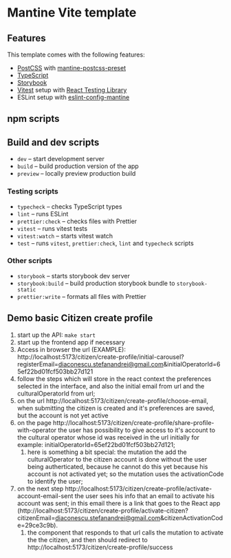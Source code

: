 # Mantine Vite template

## Features

This template comes with the following features:

- [PostCSS](https://postcss.org/) with [mantine-postcss-preset](https://mantine.dev/styles/postcss-preset)
- [TypeScript](https://www.typescriptlang.org/)
- [Storybook](https://storybook.js.org/)
- [Vitest](https://vitest.dev/) setup with [React Testing Library](https://testing-library.com/docs/react-testing-library/intro)
- ESLint setup with [eslint-config-mantine](https://github.com/mantinedev/eslint-config-mantine)

## npm scripts

## Build and dev scripts

- `dev` – start development server
- `build` – build production version of the app
- `preview` – locally preview production build

### Testing scripts

- `typecheck` – checks TypeScript types
- `lint` – runs ESLint
- `prettier:check` – checks files with Prettier
- `vitest` – runs vitest tests
- `vitest:watch` – starts vitest watch
- `test` – runs `vitest`, `prettier:check`, `lint` and `typecheck` scripts

### Other scripts

- `storybook` – starts storybook dev server
- `storybook:build` – build production storybook bundle to `storybook-static`
- `prettier:write` – formats all files with Prettier

## Demo basic Citizen create profile

1. start up the API: `make start`
2. start up the frontend app if necessary
3. Access in browser the url (EXAMPLE): http://localhost:5173/citizen/create-profile/initial-carousel?registerEmail=diaconescu.stefanandrei@gmail.com&initialOperatorId=65ef22bd01fcf503bb27d121
4. follow the steps which will store in the react context the preferences selected in the interface, and also the initial email from url and the culturalOperatorId from url;
5. on the url http://localhost:5173/citizen/create-profile/choose-email, when submitting the citizen is created and it's preferences are saved, but the account is not yet active
6. on the page http://localhost:5173/citizen/create-profile/share-profile-with-operator the user has possibility to give access to it's account to the cultural operator whose id was received in the url initially for example: initialOperatorId=65ef22bd01fcf503bb27d121;
   1. here is something a bit special: the mutation the add the culturalOperator to the citizen account is done without the user being autherticated, because he cannot do this yet because his account is not activated yet; so the mutation uses the activationCode to identify the user;
7. on the next step http://localhost:5173/citizen/create-profile/activate-account-email-sent the user sees his info that an email to activate his account was sent; in this email there is a link that goes to the React app (http://localhost:5173/citizen/create-profile/activate-citizen?citizenEmail=diaconescu.stefanandrei@gmail.com&citizenActivationCode=29ce3c9b).
   1. the component that responds to that url calls the mutation to activate the the citizen, and then should redirect to http://localhost:5173/citizen/create-profile/success
